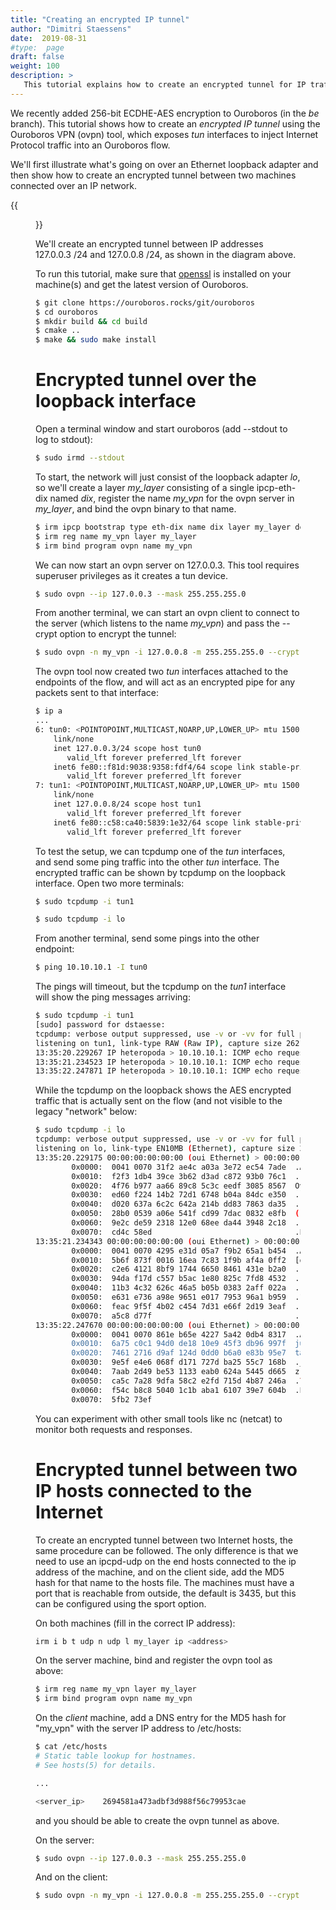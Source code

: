 ```yaml
---
title: "Creating an encrypted IP tunnel"
author: "Dimitri Staessens"
date:  2019-08-31
#type:  page
draft: false
weight: 100
description: >
   This tutorial explains how to create an encrypted tunnel for IP traffic.
---
```


We recently added 256-bit ECDHE-AES encryption to Ouroboros (in the
_be_ branch). This tutorial shows how to create an *encrypted IP
tunnel* using the Ouroboros VPN (ovpn) tool, which exposes _tun_
interfaces to inject Internet Protocol traffic into an Ouroboros flow.

We'll first illustrate what's going on over an Ethernet loopback
adapter and then show how to create an encrypted tunnel between two
machines connected over an IP network.

{{<figure width="50%" src="/docs/tutorials/ovpn_tut.png">}}

We'll create an encrypted tunnel between IP addresses 127.0.0.3 /24
and 127.0.0.8 /24, as shown in the diagram above.

To run this tutorial, make sure that
[openssl](https://www.openssl.org) is installed on your machine(s) and
get the latest version of Ouroboros.

```bash
$ git clone https://ouroboros.rocks/git/ouroboros
$ cd ouroboros
$ mkdir build && cd build
$ cmake ..
$ make && sudo make install
```

# Encrypted tunnel over the loopback interface

Open a terminal window and start ouroboros (add --stdout to log to
stdout):

```bash
$ sudo irmd --stdout
```

To start, the network will just consist of the loopback adapter _lo_,
so we'll create a layer _my\_layer_ consisting of a single ipcp-eth-dix
named _dix_, register the name _my\_vpn_ for the ovpn server in
_my\_layer_, and bind the ovpn binary to that name.

```bash
$ irm ipcp bootstrap type eth-dix name dix layer my_layer dev lo
$ irm reg name my_vpn layer my_layer
$ irm bind program ovpn name my_vpn
```

We can now start an ovpn server on 127.0.0.3. This tool requires
superuser privileges as it creates a tun device.

```bash
$ sudo ovpn --ip 127.0.0.3 --mask 255.255.255.0
```

From another terminal, we can start an ovpn client to connect to the
server (which listens to the name _my\_vpn_) and pass the \-\-crypt
option to encrypt the tunnel:

```bash
$ sudo ovpn -n my_vpn -i 127.0.0.8 -m 255.255.255.0 --crypt
```

The ovpn tool now created two _tun_ interfaces attached to the
endpoints of the flow, and will act as an encrypted pipe for any
packets sent to that interface:

```bash
$ ip a
...
6: tun0: <POINTOPOINT,MULTICAST,NOARP,UP,LOWER_UP> mtu 1500 qdisc fq_codel state UNKNOWN group default qlen 500
    link/none
    inet 127.0.0.3/24 scope host tun0
       valid_lft forever preferred_lft forever
    inet6 fe80::f81d:9038:9358:fdf4/64 scope link stable-privacy
       valid_lft forever preferred_lft forever
7: tun1: <POINTOPOINT,MULTICAST,NOARP,UP,LOWER_UP> mtu 1500 qdisc fq_codel state UNKNOWN group default qlen 500
    link/none
    inet 127.0.0.8/24 scope host tun1
       valid_lft forever preferred_lft forever
    inet6 fe80::c58:ca40:5839:1e32/64 scope link stable-privacy
       valid_lft forever preferred_lft forever
```

To test the setup, we can tcpdump one of the _tun_ interfaces, and
send some ping traffic into the other _tun_ interface.
The encrypted traffic can be shown by tcpdump on the loopback interface.
Open two more terminals:

```bash
$ sudo tcpdump -i tun1
```

```bash
$ sudo tcpdump -i lo
```

From another terminal, send some pings into the other endpoint:

```bash
$ ping 10.10.10.1 -I tun0
```

The pings will timeout, but the tcpdump on the _tun1_ interface will
show the ping messages arriving:

```bash
$ sudo tcpdump -i tun1
[sudo] password for dstaesse:
tcpdump: verbose output suppressed, use -v or -vv for full protocol decode
listening on tun1, link-type RAW (Raw IP), capture size 262144 bytes
13:35:20.229267 IP heteropoda > 10.10.10.1: ICMP echo request, id 3011, seq 1, length 64
13:35:21.234523 IP heteropoda > 10.10.10.1: ICMP echo request, id 3011, seq 2, length 64
13:35:22.247871 IP heteropoda > 10.10.10.1: ICMP echo request, id 3011, seq 3, length 64
```

While the tcpdump on the loopback shows the AES encrypted traffic that
is actually sent on the flow (and not visible to the legacy "network"
below:

```bash
$ sudo tcpdump -i lo
tcpdump: verbose output suppressed, use -v or -vv for full protocol decode
listening on lo, link-type EN10MB (Ethernet), capture size 262144 bytes
13:35:20.229175 00:00:00:00:00:00 (oui Ethernet) > 00:00:00:00:00:00 (oui Ethernet), ethertype Unknown (0xa000), length 130:
        0x0000:  0041 0070 31f2 ae4c a03a 3e72 ec54 7ade  .A.p1..L.:>r.Tz.
        0x0010:  f2f3 1db4 39ce 3b62 d3ad c872 93b0 76c1  ....9.;b...r..v.
        0x0020:  4f76 b977 aa66 89c8 5c3c eedf 3085 8567  Ov.w.f..\<..0..g
        0x0030:  ed60 f224 14b2 72d1 6748 b04a 84dc e350  .`.$..r.gH.J...P
        0x0040:  d020 637a 6c2c 642a 214b dd83 7863 da35  ..czl,d*!K..xc.5
        0x0050:  28b0 0539 a06e 541f cd99 7dac 0832 e8fb  (..9.nT...}..2..
        0x0060:  9e2c de59 2318 12e0 68ee da44 3948 2c18  .,.Y#...h..D9H,.
        0x0070:  cd4c 58ed                                .LX.
13:35:21.234343 00:00:00:00:00:00 (oui Ethernet) > 00:00:00:00:00:00 (oui Ethernet), ethertype Unknown (0xa000), length 130:
        0x0000:  0041 0070 4295 e31d 05a7 f9b2 65a1 b454  .A.pB.......e..T
        0x0010:  5b6f 873f 0016 16ea 7c83 1f9b af4a 0ff2  [o.?....|....J..
        0x0020:  c2e6 4121 8bf9 1744 6650 8461 431e b2a0  ..A!...DfP.aC...
        0x0030:  94da f17d c557 b5ac 1e80 825c 7fd8 4532  ...}.W.....\..E2
        0x0040:  11b3 4c32 626c 46a5 b05b 0383 2aff 022a  ..L2blF..[..*..*
        0x0050:  e631 e736 a98e 9651 e017 7953 96a1 b959  .1.6...Q..yS...Y
        0x0060:  feac 9f5f 4b02 c454 7d31 e66f 2d19 3eaf  ..._K..T}1.o-.>.
        0x0070:  a5c8 d77f                                ....
13:35:22.247670 00:00:00:00:00:00 (oui Ethernet) > 00:00:00:00:00:00 (oui Ethernet), ethertype Unknown (0xa000), length 130:
        0x0000:  0041 0070 861e b65e 4227 5a42 0db4 8317  .A.p...^B'ZB....
        0x0010:  6a75 c0c1 94d0 de18 10e9 45f3 db96 997f  ju........E.....
        0x0020:  7461 2716 d9af 124d 0dd0 b6a0 e83b 95e7  ta'....M.....;..
        0x0030:  9e5f e4e6 068f d171 727d ba25 55c7 168b  ._.....qr}.%U...
        0x0040:  7aab 2d49 be53 1133 eab0 624a 5445 d665  z.-I.S.3..bJTE.e
        0x0050:  ca5c 7a28 9dfa 58c2 e2fd 715d 4b87 246a  .\z(..X...q]K.$j
        0x0060:  f54c b8c8 5040 1c1b aba1 6107 39e7 604b  .L..P@....a.9.`K
        0x0070:  5fb2 73ef
```

You can experiment with other small tools like nc (netcat) to monitor
both requests and responses.

# Encrypted tunnel between two IP hosts connected to the Internet

To create an encrypted tunnel between two Internet hosts, the same
procedure can be followed. The only difference is that we need to use
an ipcpd-udp on the end hosts connected to the ip address of the
machine, and on the client side, add the MD5 hash for that name to the
hosts file. The machines must have a port that is reachable from
outside, the default is 3435, but this can be configured using the
sport option.

On both machines (fill in the correct IP address):

```bash
irm i b t udp n udp l my_layer ip <address>
```

On the server machine, bind and register the ovpn tool as above:

```bash
$ irm reg name my_vpn layer my_layer
$ irm bind program ovpn name my_vpn
```

On the _client_ machine, add a DNS entry for the MD5 hash for "my_vpn"
with the server IP address to /etc/hosts:

```bash
$ cat /etc/hosts
# Static table lookup for hostnames.
# See hosts(5) for details.

...

<server_ip>    2694581a473adbf3d988f56c79953cae

```

and you should be able to create the ovpn tunnel as above.

On the server:

```bash
$ sudo ovpn --ip 127.0.0.3 --mask 255.255.255.0
```

And on the client:

```bash
$ sudo ovpn -n my_vpn -i 127.0.0.8 -m 255.255.255.0 --crypt
```
